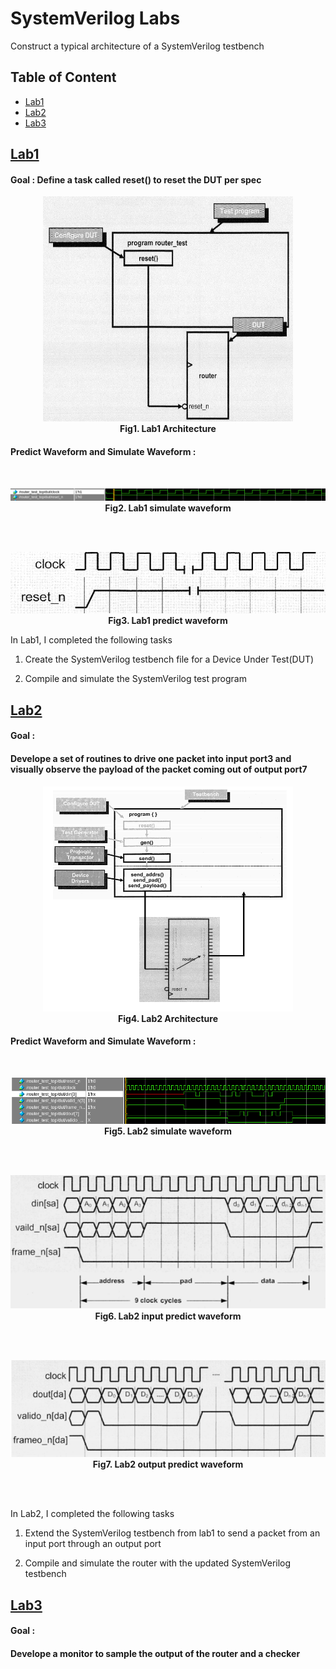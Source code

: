 # SystemVerilog Labs
Construct a typical architecture of a SystemVerilog testbench

## Table of Content
- [Lab1](#lab1)
- [Lab2](#lab2)
- [Lab3](#lab3)  
  
## [Lab1](https://github.com/RexJian/SystemVerilogLabs/tree/main/Lab1)
#### Goal : Define a task called reset() to reset the DUT per spec
<p align="center">
  <img src="https://github.com/RexJian/SystemVerilogLabs/blob/main/Lab1/ArchitectureLab1.png" width="400" height="360" alt="Lab1 Architecture">
  <br> <strong>Fig1.  Lab1 Architecture</strong>
</p> 

#### Predict Waveform and Simulate Waveform :  
<br>
<p align="center">
  <img src="https://github.com/RexJian/SystemVerilogLabs/blob/main/Lab1/Lab1Waveform.png" alt="Lab1 simulate waveform">
  <br> <strong>Fig2.  Lab1 simulate waveform</strong>
</p>

<br><br>

<p align="center">
  <img src="https://github.com/RexJian/SystemVerilogLabs/blob/main/Lab1/Lab1PredictWaveform.png" alt="Lab1 predict waveform">
  <br> <strong>Fig3.  Lab1 predict waveform</strong>
</p>
  
In Lab1, I completed the following tasks  
  
1. Create the SystemVerilog testbench file for a Device Under Test(DUT)  
  
2. Compile and simulate the SystemVerilog test program

## [Lab2](https://github.com/RexJian/SystemVerilogLabs/tree/main/Lab2)
#### Goal : 
#### Develope a set of routines to drive one packet into input port3 and visually observe the payload of the packet coming out of output port7  
<p align="center">
  <img src="https://github.com/RexJian/SystemVerilogLabs/blob/main/Lab2/ArchitectureLab2.png" width="400" height="360" alt="Lab2 Architecture">
  <br> <strong>Fig4. Lab2 Architecture</strong>
</p> 

#### Predict Waveform and Simulate Waveform : 
<br>
<p align="center">
  <img src="https://github.com/RexJian/SystemVerilogLabs/blob/main/Lab2/Lab2Waveform.png" alt="Lab2 simulate waveform">
  <br> <strong>Fig5. Lab2 simulate waveform</strong>
</p>
<br><br>

<p align="center">
  <img src="https://github.com/RexJian/SystemVerilogLabs/blob/main/Lab2/Lab2PredictWaveform_input.png" alt="Lab2 input predict waveform">
  <br> <strong>Fig6. Lab2 input predict waveform</strong>
</p>
<br><br>

<p align="center">
  <img src="https://github.com/RexJian/SystemVerilogLabs/blob/main/Lab2/Lab2PredictWaveform_output.png" alt="Lab2 output predict waveform">
  <br> <strong>Fig7. Lab2 output predict waveform</strong>
</p>
<br><br>

In Lab2, I completed the following tasks  

1. Extend the SystemVerilog testbench from lab1 to send a packet from an input port through an output port

2. Compile and simulate the router with the updated SystemVerilog testbench
 

## [Lab3](https://github.com/RexJian/SystemVerilogLabs/tree/main/Lab3)
#### Goal : 
#### Develope a monitor to sample the output of the router and a checker   
